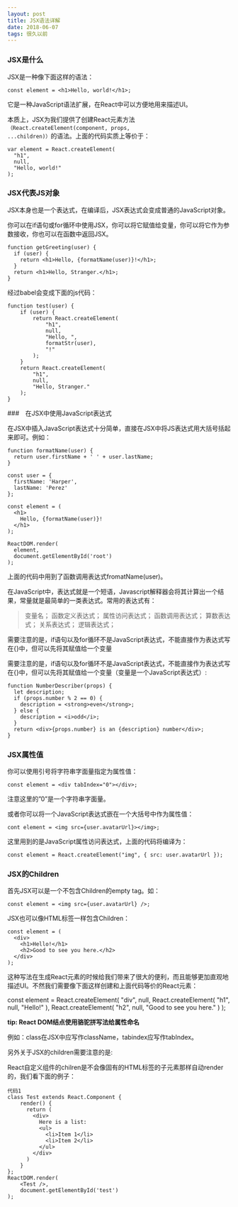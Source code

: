 ```yaml
---
layout: post
title: JSX语法详解
date: 2018-06-07 
tags: 很久以前
---
```


### JSX是什么

JSX是一种像下面这样的语法：

```
const element = <h1>Hello, world!</h1>;
```

它是一种JavaScript语法扩展，在React中可以方便地用来描述UI。

本质上，JSX为我们提供了创建React元素方法 <code>（React.createElement(component, props, ...children)）</code>的语法。上面的代码实质上等价于：

```
var element = React.createElement(
  "h1",
  null,
  "Hello, world!"
);
```

### JSX代表JS对象

JSX本身也是一个表达式，在编译后，JSX表达式会变成普通的JavaScript对象。

你可以在if语句或for循环中使用JSX，你可以将它赋值给变量，你可以将它作为参数接收，你也可以在函数中返回JSX。

```
function getGreeting(user) {
  if (user) {
    return <h1>Hello, {formatName(user)}!</h1>;
  }
  return <h1>Hello, Stranger.</h1>;
}
```

经过babel会变成下面的js代码：

```
function test(user) {
    if (user) {
        return React.createElement(
            "h1",
            null,
            "Hello, ",
            formatStr(user),
            "!"
        );
    }
    return React.createElement(
        "h1",
        null,
        "Hello, Stranger."
    );
}
```

###　在JSX中使用JavaScript表达式

在JSX中插入JavaScript表达式十分简单，直接在JSX中将JS表达式用大括号括起来即可。例如：

```
function formatName(user) {
  return user.firstName + ' ' + user.lastName;
}

const user = {
  firstName: 'Harper',
  lastName: 'Perez'
};

const element = (
  <h1>
    Hello, {formatName(user)}!
  </h1>
);

ReactDOM.render(
  element,
  document.getElementById('root')
);
```

上面的代码中用到了函数调用表达式fromatName(user)。

在JavaScript中，表达式就是一个短语，Javascript解释器会将其计算出一个结果，常量就是最简单的一类表达式。常用的表达式有：

> 变量名；
> 函数定义表达式；
> 属性访问表达式；
> 函数调用表达式；
> 算数表达式；
> 关系表达式；
> 逻辑表达式；

需要注意的是，if语句以及for循环不是JavaScript表达式，不能直接作为表达式写在{}中，但可以先将其赋值给一个变量

需要注意的是，if语句以及for循环不是JavaScript表达式，不能直接作为表达式写在{}中，但可以先将其赋值给一个变量（变量是一个JavaScript表达式）:

```
function NumberDescriber(props) {
  let description;
  if (props.number % 2 == 0) {
    description = <strong>even</strong>;
  } else {
    description = <i>odd</i>;
  }
  return <div>{props.number} is an {description} number</div>;
}
```

### JSX属性值

你可以使用引号将字符串字面量指定为属性值：

```
const element = <div tabIndex="0"></div>;
```

注意这里的”0”是一个字符串字面量。

或者你可以将一个JavaScript表达式嵌在一个大括号中作为属性值：

```
cont element = <img src={user.avatarUrl}></img>;
```

这里用到的是JavaScript属性访问表达式，上面的代码将编译为：

```
const element = React.createElement("img", { src: user.avatarUrl });
```

### JSX的Children

首先JSX可以是一个不包含Children的empty tag。如：

```
const element = <img src={user.avatarUrl} />;
```

JSX也可以像HTML标签一样包含Children：

```
const element = (
  <div>
    <h1>Hello!</h1>
    <h2>Good to see you here.</h2>
  </div>
);
```

这种写法在生成React元素的时候给我们带来了很大的便利，而且能够更加直观地描述UI。不然我们需要像下面这样创建和上面代码等价的React元素：

const element = React.createElement(
  "div",
  null,
  React.createElement(
    "h1",
    null,
    "Hello!"
  ),
  React.createElement(
    "h2",
    null,
    "Good to see you here."
  )
);

**tip: React DOM结点使用骆驼拼写法给属性命名**

例如：class在JSX中应写作className，tabindex应写作tabIndex。

另外关于JSX的children需要注意的是:

React自定义组件的chilren是不会像固有的HTML标签的子元素那样自动render的，我们看下面的例子：

```
代码1
class Test extends React.Component {
    render() {
      return (
        <div>
          Here is a list:
          <ul>
            <li>Item 1</li>
            <li>Item 2</li>
          </ul>
        </div>
      ) 
    }
};
ReactDOM.render(
    <Test />,
    document.getElementById('test')
);
```
